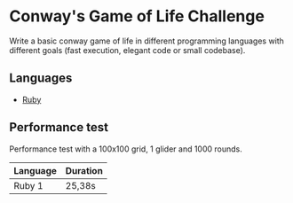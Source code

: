 # Conway's Game of Life Challenge

Write a basic conway game of life in different programming languages with different goals (fast execution, elegant code or small codebase).

## Languages

- [Ruby](/ruby/README.md)

## Performance test

Performance test with a 100x100 grid, 1 glider and 1000 rounds.

| Language | Duration |
|----------|----------|
| Ruby 1   | 25,38s   |

